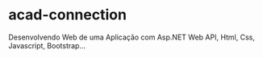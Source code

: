 # acad-connection
Desenvolvendo Web de uma Aplicação com Asp.NET Web API, Html, Css, Javascript, Bootstrap...

